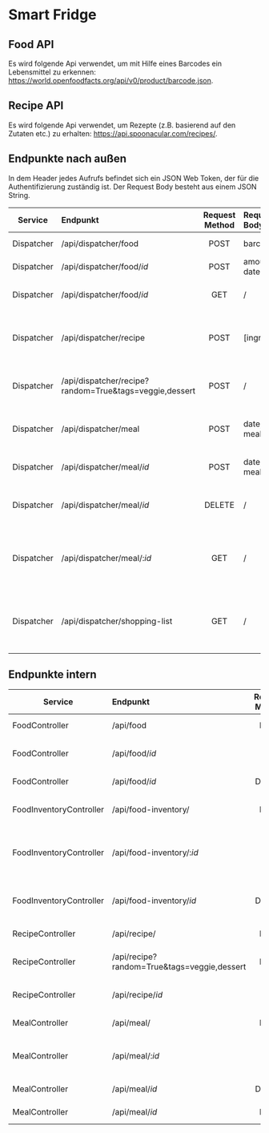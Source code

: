 # Smart Fridge
## Food API
Es wird folgende Api verwendet, um mit Hilfe eines Barcodes ein Lebensmittel zu erkennen: https://world.openfoodfacts.org/api/v0/product/barcode.json.
## Recipe API
Es wird folgende Api verwendet, um Rezepte (z.B. basierend auf den Zutaten etc.) zu erhalten: https://api.spoonacular.com/recipes/.

## Endpunkte nach außen
In dem Header jedes Aufrufs befindet sich ein JSON Web Token, der für die Authentifizierung zuständig ist.
Der Request Body besteht aus einem JSON String.

| Service       | Endpunkt                          |Request Method| Request Body | Response Body | Description
| ------------- |:----------------------------------|:------------:|:-------------|:------|:---------------------------------------------------------|
| Dispatcher    |/api/dispatcher/food                                   | POST         |barcode|food| Erstellt ein Lebensmittel.                               |
| Dispatcher    |/api/dispatcher/food/*id*                              | POST         |amount, date|food, amount| Ändert ein Lebensmittel.                               |
| Dispatcher    |/api/dispatcher/food/*id*                              | GET          |/|food| Fragt ein Lebensmittel an.                               |
| Dispatcher    |/api/dispatcher/recipe                                 | POST         |[ingredients]|recipe| Gibt ein Rezept basierend auf Zutaten zurück.            |
| Dispatcher    |/api/dispatcher/recipe?random=True&tags=veggie,dessert | POST         |/|recipe| Gibt ein zufälliges Rezept zurück.                       |
| Dispatcher    |/api/dispatcher/meal                                   | POST         |date, mealName|meal| Erstellen eines geplanten Gerichts.                      |
| Dispatcher    |/api/dispatcher/meal/*id*                              | POST         |date, mealName|meal| Ändern eines geplanten Gerichts.                         |
| Dispatcher    |/api/dispatcher/meal/*id*                              | DELETE       |/|/ (HTTP Status Code: 204)| Löschen eines geplanten Gerichts.                        |
| Dispatcher    |/api/dispatcher/meal/:*id*                             | GET          |/|meal oder [meal]| Bekommen eines geplanten Gerichts oder alle Gerichte.    |
| Dispatcher    |/api/dispatcher/shopping-list                          | GET          |/|"ingredients":[ { "ingredient": "apple", "quantity": "1" } ]| Bekommen der Einkaufsliste der nächsten 7 Tage.                              |

## Endpunkte intern

| Service                    | Endpunkt                                       |Request Method| Request Body | Response Body | Description
| ---------------------------|:-----------------------------------------------|:------------:|:-------------|:--------------|:---------------------------------------------------------|
| FoodController             |/api/food                                       | POST         |barcode|food| Erstellt ein Lebensmittel.                               |
| FoodController             |/api/food/*id*                                  | GET          |/|food| Fragt ein Lebensmittel an.                               |
| FoodController             |/api/food/*id*                                  | DELETE       |/|/ (HTTP Status Code: 204)| Löscht ein Lebensmittel.                                 |
| FoodInventoryController    |/api/food-inventory/                            | POST         |food, amount, expDate| id      |   Legt ein Food-Objekt in das FoodInventory.    |
| FoodInventoryController    |/api/food-inventory/:*id*                       | GET          |/| foodInventory oder   [foodInventory]   |   Bekommt ein FoodInventory-Objekt oder eine Liste von allen Objekten.    |
| FoodInventoryController    |/api/food-inventory/*id*                        | DELETE       |/|/ (HTTP Status Code: 204)    |   Löscht ein Food-Objekt aus dem FoodInventory.    |
| RecipeController           |/api/recipe/                                    | POST         |[ingredients] |recipe    |   Erstellt ein Rezept.    |
| RecipeController           |/api/recipe?random=True&tags=veggie,dessert     | POST         |/|recipe    |   Erstellt ein zufälliges Rezept.    |
| RecipeController           |/api/recipe/*id*                                | GET          |/|recipe    |   Bekommt ein Rezept zu einer ID.    |
| MealController             |/api/meal/                                      | POST         |date, mealName |meal    |   Erstellt eine Mahlzeit.    |
| MealController             |/api/meal/:*id*                                 | GET          |/|meal oder [meal]    |   Bekommt eine Mahlzeit oder eine Liste an Mahlzeiten.    |
| MealController             |/api/meal/*id*                                  | DELETE       |/|/ (HTTP Status Code: 204)    |   Löscht eine Mahlzeit.    |
| MealController             |/api/meal/*id*                                  | POST         |date|meal    |   Ändert eine Mahlzeit.    |
